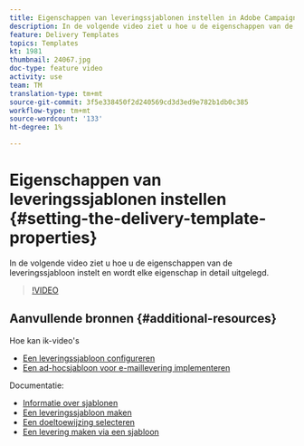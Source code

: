 ```yaml
---
title: Eigenschappen van leveringssjablonen instellen in Adobe Campaign Classic
description: In de volgende video ziet u hoe u de eigenschappen van de leveringssjabloon in Adobe Campaign Classic instelt en wordt elke eigenschap in detail uitgelegd.
feature: Delivery Templates
topics: Templates
kt: 1981
thumbnail: 24067.jpg
doc-type: feature video
activity: use
team: TM
translation-type: tm+mt
source-git-commit: 3f5e338450f2d240569cd3d3ed9e782b1db0c385
workflow-type: tm+mt
source-wordcount: '133'
ht-degree: 1%

---
```



# Eigenschappen van leveringssjablonen instellen {#setting-the-delivery-template-properties}

In de volgende video ziet u hoe u de eigenschappen van de leveringssjabloon instelt en wordt elke eigenschap in detail uitgelegd.

>[!VIDEO](https://video.tv.adobe.com/v/24067?quality=12)

## Aanvullende bronnen {#additional-resources}

Hoe kan ik-video&#39;s

* [Een leveringssjabloon configureren](/help/acc/sending-messages/using-delivery-templates/configuring-a-delivery-template.md)
* [Een ad-hocsjabloon voor e-maillevering implementeren](/help/acc/sending-messages/using-delivery-templates/deploying-ad-hoc-email-delivery-template.md)

Documentatie:

* [Informatie over sjablonen](https://docs.campaign.adobe.com/doc/AC/en/DLV_Using_delivery_templates_About_templates.html)
* [Een leveringssjabloon maken](https://docs.campaign.adobe.com/doc/AC/en/DLV_Using_delivery_templates_Creating_a_delivery_template.html)
* [Een doeltoewijzing selecteren](https://docs.campaign.adobe.com/doc/AC/en/DLV_Using_delivery_templates_Selecting_a_target_mapping.html)
* [Een levering maken via een sjabloon](https://docs.campaign.adobe.com/doc/AC/en/DLV_Using_delivery_templates_Creating_a_delivery_from_a_template.html)
